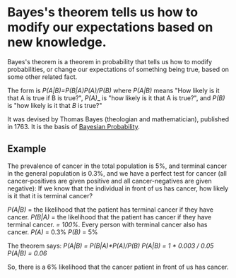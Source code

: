# Bayes's theorem tells us how to modify our expectations based on new knowledge.
Bayes's theorem is a theorem in probability that tells us how to modify probabilities, or change our expectations of something being true, based on some other related fact. 

The form is 
_P(A|B)=P(B|A)P(A)/P(B)_
where _P(A|B)_ means "How likely is it that A is true if B is true?", _P(A)__ is "how likely is it that A is true?", and _P(B)_ is "how likely is it that _B_ is true?"

It was devised by Thomas Bayes (theologian and mathematician), published in 1763. It is the basis of [Bayesian Probability](2021-10-31%20Bayesian%20Probability.md). 

## Example
The prevalence of cancer in the total population is 5%, and terminal cancer in the general population is 0.3%, and we have a perfect test for cancer (all cancer-positives are given positive and all cancer-negatives are given negative): If we know that the individual in front of us has cancer, how likely is it that it is terminal cancer?

_P(A|B)_ = the likelihood that the patient has terminal cancer if they have cancer.
_P(B|A)_ = the likelihood that the patient has cancer if they have terminal cancer. _= 100%_. Every person with terminal cancer also has cancer.
_P(A)_ = 0.3%
_P(B)_ = 5%

The theorem says:
_P(A|B) = P(B|A)*P(A)/P(B)_
_P(A|B) = 1 * 0.003 / 0.05_
_P(A|B) = 0.06_

So, there is a 6% likelihood that the cancer patient in front of us has cancer.